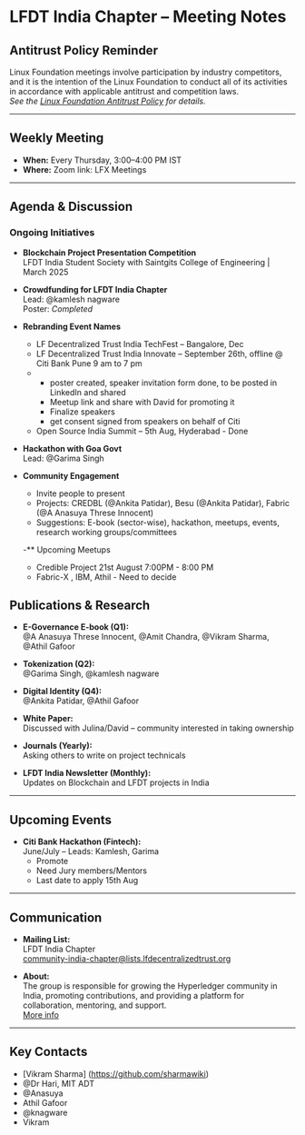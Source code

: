 
# LFDT India Chapter – Meeting Notes

## Antitrust Policy Reminder

Linux Foundation meetings involve participation by industry competitors, and it is the intention of the Linux Foundation to conduct all of its activities in accordance with applicable antitrust and competition laws.  
*See the [Linux Foundation Antitrust Policy](https://www.linuxfoundation.org/antitrust-policy) for details.*

---

## Weekly Meeting

- **When:** Every Thursday, 3:00–4:00 PM IST  
- **Where:** Zoom link: LFX Meetings

---

## Agenda & Discussion

### Ongoing Initiatives

- **Blockchain Project Presentation Competition**  
  LFDT India Student Society with Saintgits College of Engineering | March 2025

  

- **Crowdfunding for LFDT India Chapter**  
  Lead: @kamlesh nagware  
  Poster: *Completed*

- **Rebranding Event Names**
  - LF Decentralized Trust India TechFest – Bangalore, Dec
  - LF Decentralized Trust India Innovate – September 26th, offline @ Citi Bank Pune 9 am to 7 pm
  - - poster created, speaker invitation form done, to be posted in LinkedIn and shared
    - Meetup link and share with David for promoting it
    - Finalize speakers
    - get consent signed from speakers on behalf of Citi
  - Open Source India Summit – 5th Aug, Hyderabad - Done
  

- **Hackathon with Goa Govt**  
  Lead: @Garima Singh

- **Community Engagement**
  - Invite people to present
  - Projects: CREDBL (@Ankita Patidar), Besu (@Ankita Patidar), Fabric (@A Anasuya Threse Innocent)
  - Suggestions: E-book (sector-wise), hackathon, meetups, events, research working groups/committees

  -** Upcoming Meetups
   -  Credible Project 21st August 7:00PM - 8:00 PM 
   -  Fabric-X , IBM, Athil - Need to decide 

## Publications & Research

- **E-Governance E-book (Q1):**  
  @A Anasuya Threse Innocent, @Amit Chandra, @Vikram Sharma, @Athil Gafoor

- **Tokenization (Q2):**  
  @Garima Singh, @kamlesh nagware

- **Digital Identity (Q4):**  
  @Ankita Patidar, @Athil Gafoor



- **White Paper:**  
  Discussed with Julina/David – community interested in taking ownership

- **Journals (Yearly):**  
  Asking others to write on project technicals

- **LFDT India Newsletter (Monthly):**  
  Updates on Blockchain and LFDT projects in India

---

## Upcoming Events

- **Citi Bank Hackathon (Fintech):**  
  June/July – Leads: Kamlesh, Garima
  - Promote
  - Need Jury members/Mentors
  - Last date to apply 15th Aug
  

---

## Communication

- **Mailing List:**  
  LFDT India Chapter  
  community-india-chapter@lists.lfdecentralizedtrust.org

- **About:**  
  The group is responsible for growing the Hyperledger community in India, promoting contributions, and providing a platform for collaboration, mentoring, and support.  
  [More info](https://wiki.hyperledger.org/display/HIRC/Hyperledger+India+Regional+Chapter+Home)

---

## Key Contacts

- [Vikram Sharma] (https://github.com/sharmawiki)
- @Dr Hari, MIT ADT
-  @Anasuya 
- Athil Gafoor
- @knagware
- Vikram
 
